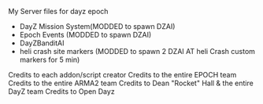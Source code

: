 My Server files for dayz epoch

* DayZ Mission System(MODDED to spawn DZAI)
* Epoch Events (MODDED to spawn DZAI)
* DayZBanditAI
* heli crash site markers (MODDED to spawn 2 DZAI AT heli Crash custom markers for 5 min)

Credits to each addon/script creator
Credits to the entire EPOCH team
Credits to the entire ARMA2 team
Credits to Dean "Rocket" Hall & the entire DayZ team
Credits to Open Dayz 


